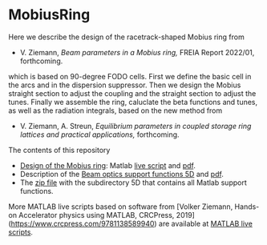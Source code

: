 # MobiusRing
Here we describe the design of the racetrack-shaped Mobius ring from 

- V. Ziemann, *Beam parameters in a Mobius ring,* FREIA Report 2022/01, forthcoming.
 
which is based on 90-degree FODO cells.  First we define the basic cell in the arcs and in the dispersion suppressor. Then we design the Mobius straight section to adjust the coupling and the straight section to adjust the tunes. Finally we assemble the ring, caluclate the beta functions and tunes, as well as the radiation integrals, based on the new method from 

- V. Ziemann, A. Streun, *Equilibrium parameters in coupled storage ring lattices and practical applications,* forthcoming.

The contents of this repository
  - [Design of the Mobius ring](./MobiusRing.html): Matlab [live script](MobiusRing.mlx) and [pdf](MobiusRing.pdf).
  - Description of the [Beam optics support functions 5D](BeamOpticsSupportFunctions5D.html) and [pdf](BeamOpticsSupportFunctions5D.pdf).
  - The [zip file](BeamOpticsSupportFunctions5D.zip) with the subdirectory 5D that contains all Matlab support functions.

More MATLAB live scripts based on software from [Volker Ziemann, Hands-on Accelerator physics using MATLAB, CRCPress, 2019] 
(https://www.crcpress.com/9781138589940) are available at [MATLAB live scripts](https://ziemann.web.cern.ch/ziemann/mybooks/mlx).
